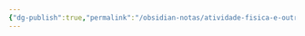 ```yaml
---
{"dg-publish":true,"permalink":"/obsidian-notas/atividade-fisica-e-outras-estrategias-de-prevencao/"}
---
```

